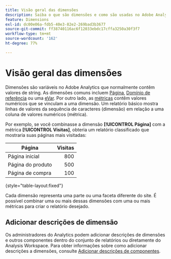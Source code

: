 ```yaml
---
title: Visão geral das dimensões
description: Saiba o que são dimensões e como são usadas no Adobe Analytics.
feature: Dimensions
exl-id: dc00e06a-fdb5-40e3-82e2-269bad3b3677
source-git-commit: ff38740116ac6f12033ebdc17cffa3250a30f3f7
workflow-type: tm+mt
source-wordcount: '162'
ht-degree: 77%

---
```


# Visão geral das dimensões

Dimensões são variáveis no Adobe Analytics que normalmente contêm valores de string. As dimensões comuns incluem [Página](page.md), [Domínio de referência](referring-domain.md) ou uma [eVar](evar.md). Por outro lado, as [métricas](../metrics/overview.md) contêm valores numéricos que se vinculam a uma dimensão. Um relatório básico mostra linhas de valores da sequência de caracteres (dimensão) em relação a uma coluna de valores numéricos (métrica).

Por exemplo, se você combinasse a dimensão **[!UICONTROL Página]** com a métrica **[!UICONTROL Visitas]**, obteria um relatório classificado que mostraria suas páginas mais visitadas:

| Página | Visitas |
| --- | ---: |
| Página inicial | 800 |
| Página do produto | 500 |
| Página de compra | 100 |

{style="table-layout:fixed"}

Cada dimensão representa uma parte ou uma faceta diferente do site. É possível combinar uma ou mais dessas dimensões com uma ou mais métricas para criar o relatório desejado.

## Adicionar descrições de dimensão

Os administradores do Analytics podem adicionar descrições de dimensões e outros componentes dentro do conjunto de relatórios ou diretamente do Analysis Workspace. Para obter informações sobre como adicionar descrições a dimensões, consulte [Adicionar descrições de componentes](/help/analyze/analysis-workspace/components/add-component-descriptions.md).

